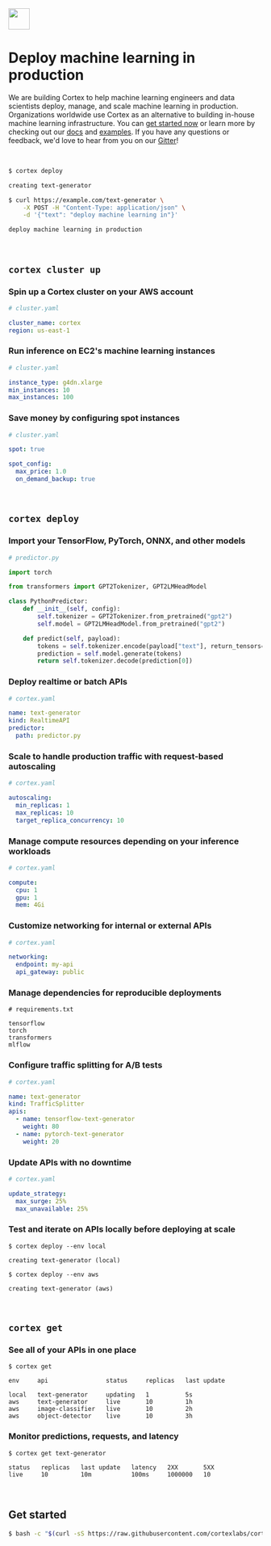 <!-- Delete on release branches -->
<img src='https://s3-us-west-2.amazonaws.com/cortex-public/logo.png' height='42'>

<br>

# Deploy machine learning in production

<!-- Delete on release branches -->
<!-- CORTEX_VERSION_README_MINOR -->

We are building Cortex to help machine learning engineers and data scientists deploy, manage, and scale machine learning in production. Organizations worldwide use Cortex as an alternative to building in-house machine learning infrastructure. You can [get started now](https://docs.cortex.dev/install) or learn more by checking out our [docs](https://docs.cortex.dev) and [examples](https://github.com/cortexlabs/cortex/tree/0.20/examples). If you have any questions or feedback, we'd love to hear from you on our [Gitter](https://gitter.im/cortexlabs/cortex)!

<br>

```bash
$ cortex deploy

creating text-generator

$ curl https://example.com/text-generator \
    -X POST -H "Content-Type: application/json" \
    -d '{"text": "deploy machine learning in"}'

deploy machine learning in production
```

<br>

## `cortex cluster up`

### Spin up a Cortex cluster on your AWS account

```yaml
# cluster.yaml

cluster_name: cortex
region: us-east-1
```

### Run inference on EC2's machine learning instances

```yaml
# cluster.yaml

instance_type: g4dn.xlarge
min_instances: 10
max_instances: 100
```

### Save money by configuring spot instances

```yaml
# cluster.yaml

spot: true

spot_config:
  max_price: 1.0
  on_demand_backup: true
```

<br>

## `cortex deploy`

### Import your TensorFlow, PyTorch, ONNX, and other models

```python
# predictor.py

import torch

from transformers import GPT2Tokenizer, GPT2LMHeadModel

class PythonPredictor:
    def __init__(self, config):
        self.tokenizer = GPT2Tokenizer.from_pretrained("gpt2")
        self.model = GPT2LMHeadModel.from_pretrained("gpt2")

    def predict(self, payload):
        tokens = self.tokenizer.encode(payload["text"], return_tensors="pt")
        prediction = self.model.generate(tokens)
        return self.tokenizer.decode(prediction[0])
```

### Deploy realtime or batch APIs

```yaml
# cortex.yaml

name: text-generator
kind: RealtimeAPI
predictor:
  path: predictor.py
```

### Scale to handle production traffic with request-based autoscaling

```yaml
# cortex.yaml

autoscaling:
  min_replicas: 1
  max_replicas: 10
  target_replica_concurrency: 10
```

### Manage compute resources depending on your inference workloads

```yaml
# cortex.yaml

compute:
  cpu: 1
  gpu: 1
  mem: 4Gi
```

### Customize networking for internal or external APIs

```yaml
# cortex.yaml

networking:
  endpoint: my-api
  api_gateway: public
```

### Manage dependencies for reproducible deployments

```text
# requirements.txt

tensorflow
torch
transformers
mlflow
```

### Configure traffic splitting for A/B tests

```yaml
# cortex.yaml

name: text-generator
kind: TrafficSplitter
apis:
  - name: tensorflow-text-generator
    weight: 80
  - name: pytorch-text-generator
    weight: 20
```

### Update APIs with no downtime

```yaml
# cortex.yaml

update_strategy:
  max_surge: 25%
  max_unavailable: 25%
```

### Test and iterate on APIs locally before deploying at scale

```text
$ cortex deploy --env local

creating text-generator (local)

$ cortex deploy --env aws

creating text-generator (aws)
```

<br>

## `cortex get`

### See all of your APIs in one place

```text
$ cortex get

env     api                status     replicas   last update

local   text-generator     updating   1          5s
aws     text-generator     live       10         1h
aws     image-classifier   live       10         2h
aws     object-detector    live       10         3h
```

### Monitor predictions, requests, and latency

```text
$ cortex get text-generator

status   replicas   last update   latency   2XX       5XX
live     10         10m           100ms     1000000   10
```

<br>

## Get started

<!-- CORTEX_VERSION_README_MINOR -->
```bash
$ bash -c "$(curl -sS https://raw.githubusercontent.com/cortexlabs/cortex/0.20/get-cli.sh)"
```
